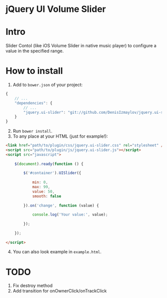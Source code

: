 jQuery UI Volume Slider
=======================

# Intro

Slider Contol (like iOS Volume Slider in native music player) to configure a value in the specified range.

# How to install

1. Add to `bower.json` of your project:
```javascript
{
	// ...
	"dependencies": {
		// ...
		"jquery.ui-slider": "git://github.com/DenisIzmaylov/jquery.ui-slider.git"
	}
}
```

2. Run `bower install`.
3. To any place at your HTML (just for example!):
```html
<link href="path/to/plugin/css/jquery.ui-slider.css" rel="stylesheet" />
<script src="path/to/plugin/js/jquery.ui-slider.js"></script>
<script src="javascript">
	
	$(document).ready(function () {
		
		$('#container').UISlider({
			
            min: 0,
            max: 99,
            value: 50,
            smooth: false
 			
		}).on('change', function (value) {
			
			console.log('Your value:', value);
			
		});
	
	});
	
</script>
```
4. You can also look example in `example.html`.


# TODO
1. Fix destroy method
2. Add transition for onOwnerClick/onTrackClick
